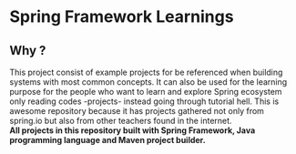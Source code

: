 # Spring Framework Learnings

## Why ?

This project consist of example projects for be referenced when building systems with most common concepts. It can also be used for the learning purpose for the people who want to learn and explore Spring ecosystem only reading codes -projects- instead going through tutorial hell. This is awesome repository because it has projects gathered not only from spring.io but also from other teachers found in the internet.  
**All projects in this repository built with Spring Framework, Java programming language and Maven project builder.** 



